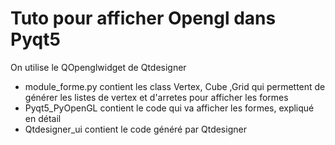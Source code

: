 # Tuto pour afficher Opengl dans Pyqt5

On utilise le QOpenglwidget de Qtdesigner

- module_forme.py contient les class Vertex, Cube ,Grid qui permettent de générer les listes de vertex et d'arretes pour afficher les formes
- Pyqt5_PyOpenGL contient le code qui va afficher les formes, expliqué en détail
- Qtdesigner_ui contient le code généré par Qtdesigner
